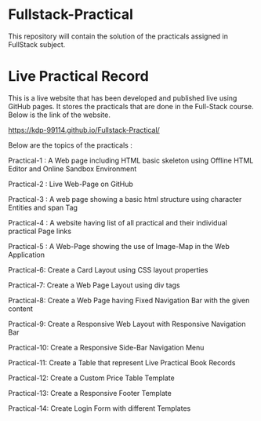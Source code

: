 # Fullstack-Practical
This repository will contain the solution of the practicals assigned in FullStack subject.

# Live Practical Record
This is a live website that has been developed and published live using GitHub pages. It stores the practicals that are done in the Full-Stack course.
Below is the link of the website.

https://kdp-99114.github.io/Fullstack-Practical/

Below are the topics of the practicals :

Practical-1 : A Web page including HTML basic skeleton using Offline HTML Editor and Online Sandbox Environment

Practical-2 : Live Web-Page on GitHub

Practical-3 : A web page showing a basic html structure using character Entities and span Tag

Practical-4 : A website having list of all practical and their individual practical Page links

Practical-5 : A Web-Page showing the use of Image-Map in the Web Application

Practical-6: Create a Card Layout using CSS layout properties

Practical-7: Create a Web Page Layout using div tags

Practical-8: Create a Web Page having Fixed Navigation Bar with the given content

Practical-9: Create a Responsive Web Layout with Responsive Navigation Bar

Practical-10: Create a Responsive Side-Bar Navigation Menu

Practical-11: Create a Table that represent Live Practical Book Records

Practical-12: Create a Custom Price Table Template

Practical-13: Create a Responsive Footer Template

Practical-14: Create Login Form with different Templates
